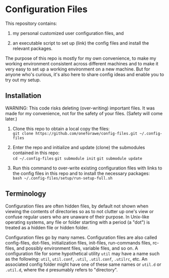 # Configuration Files

This repository contains:

1. my personal customized user configuration files, and

2. an executable script to set up (link) the config files and install the
relevant packages.

The purpose of this repo is mostly for my own convenience, to make my working
environment consistent across different machines and to make it very easy to set
up a working environment on a new machine.  But for anyone who's curious, it's
also here to share config ideas and enable you to try out my setup.


## Installation

WARNING: This code risks deleting (over-writing) important files. It was made
for my convenience, not for the safety of your files.  (Safety will come later.)

1. Clone this repo to obtain a local copy the files:  
   `git clone https://github.com/oneforawe/config-files.git ~/.config-files`

2. Enter the repo and initialize and update (clone) the submodules contained in
this repo:  
   `cd ~/.config-files`
   `git submodule init`
   `git submodule update`

3. Run this command to over-write existing configuration files with links to the
config files in this repo and to install the necessary packages:  
   `bash ~/.config-files/setup/run-setup-full.sh`


## Terminology

Configuration files are often hidden files, by default not shown when viewing
the contents of directories so as to not clutter up one's view or confuse
regular users who are unaware of their purpose.  In Unix-like operating systems,
any file or folder starting with a period (a "dot") is treated as a hidden file
or hidden folder.

Configuration files go by many names.  Configuration files are also called
config-files, dot-files, initialization files, init-files, run-commands files,
rc-files, and possibly environment files, variable files, and so on.  A
configuration file for some hypothetical utility `util` may have a name such as
the following: `util`, `util.conf`, `.util`, `.util.conf`, `.utilrc`, etc.  An
associated config folder might have one of these same names or `util.d` or
`.util.d`, where the `d` presumably refers to "directory".


